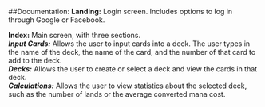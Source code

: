 ##Documentation:
**Landing:** Login screen. Includes options to log in through Google or Facebook.

**Index:** Main screen, with three sections.<br />
***Input Cards:*** Allows the user to input cards into a deck. The user types in the name of the deck,
the name of the card, and the number of that card to add to the deck.<br />
***Decks:*** Allows the user to create or select a deck and view the cards in that deck.<br />
***Calculations:*** Allows the user to view statistics about the selected deck,
such as the number of lands or the average converted mana cost.